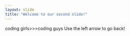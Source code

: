 ```yaml
---
layout: slide
title: "Welcome to our second slide!"
---
```

coding girls>>>coding guys
Use the left arrow to go back!
